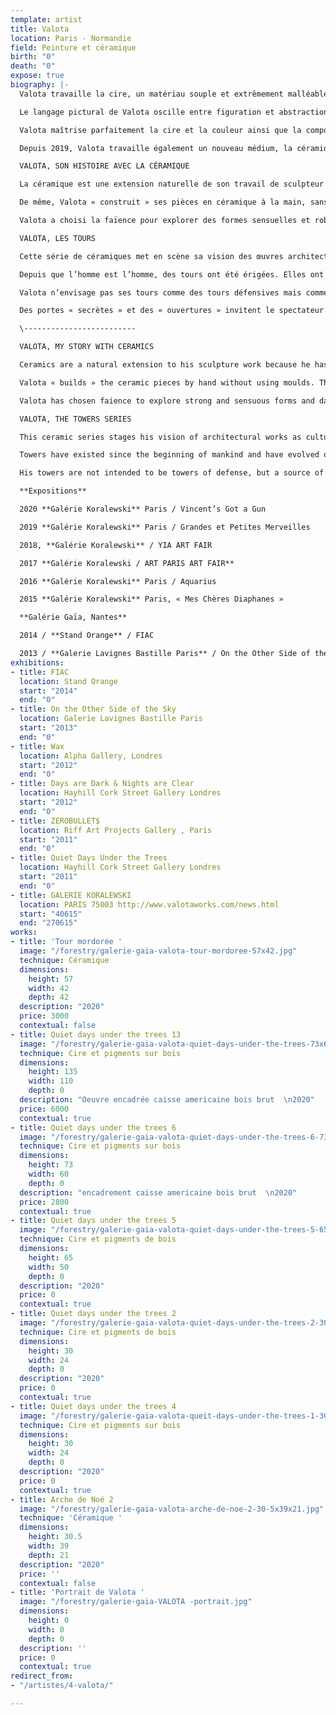 ```yaml
---
template: artist
title: Valota
location: Paris - Normandie
field: Peinture et céramique
birth: "0"
death: "0"
expose: true
biography: |-
  Valota travaille la cire, un matériau souple et extrêmement malléable qu’il utilise comme un véritable virtuose. La cire offre toute sa délicatesse et sa transparence au toucher de la flamme de son chalumeau. Elle absorbe les couleurs, les transcende, elle est vivante et sensuelle. Avec la cire, la texture et les couleurs interagissent subtilement, invitant le peintre à observer et à choisir. C’est le secret de Valota, son privilège. Il procède comme un biologiste ou un alchimiste qui regarde la substance réagir, dans l’attente d’être surpris, de voir une réaction qui déterminera la forme de son travail.

  Le langage pictural de Valota oscille entre figuration et abstraction. Les tonalités sont obtenues avec des harmonies où la lumière joue avec l’obscurité. La matière lisse et épaisse de la couche picturale compose l’ossature du tableau. Cette façon de procéder rappelle le délicat travail des artistes de la Renaissance et de la technique de tempera à l’œuf, en glacis successifs. Les couleurs semblent donc conspirer dans des accords chromatiques remarquables.

  Valota maîtrise parfaitement la cire et la couleur ainsi que la composition, la libérant de toute l’influence optique habituelle de la peinture. C’est probablement ce qui fait l’originalité de son travail.

  Depuis 2019, Valota travaille également un nouveau médium, la céramique, qui lui ouvre de nouveaux horizons tant sur la forme que sur les couleurs.

  VALOTA, SON HISTOIRE AVEC LA CÉRAMIQUE

  La céramique est une extension naturelle de son travail de sculpteur : que ce soit avec le bronze, la cire ou le goudron, j’ai toujours choisi de créer la fusion par le feu.

  De même, Valota « construit » ses pièces en céramique à la main, sans moule ; il crée les formes dans la verticalité en chauffant la terre au chalumeau. L’artiste évite ainsi certaines étapes du processus de séchage, ce qui lui permet de laisser plus de place à l’immédiateté, à l’instinct.

  Valota a choisi la faïence pour explorer des formes sensuelles et robustes, et l’émail noir mordoré, bleu, blanc et jaune pour que la lumière vienne rehausser et jouer avec les détails et les ombres des œuvres, laissant l’œil osciller entre l’éclat d’une armure étincelante et les ténèbres des profondeurs.

  VALOTA, LES TOURS

  Cette série de céramiques met en scène sa vision des œuvres architecturales en tant que symboles culturels.

  Depuis que l’homme est l’homme, des tours ont été érigées. Elles ont évolué au fil du temps, s’élevant toujours plus haut jusqu’à battre des records, devenant indicatives de normes, symboles d’un talent suprême. Elles représentent l’ascension, la noblesse, la communication.

  Valota n’envisage pas ses tours comme des tours défensives mais comme des sources d’ombre et de lumière, des réservoirs de connaissances ouverts au monde. C’est un travail complexe, délicat, minutieux par lequel l’artiste explore l’esprit des constructeurs, des architectes et des structures elles-mêmes.

  Des portes « secrètes » et des « ouvertures » invitent le spectateur à découvrir les dimensions cachées et à laisser son regard déambuler à l’intérieur et l’extérieur de ces sculptures.

  \-------------------------

  VALOTA, MY STORY WITH CERAMICS

  Ceramics are a natural extension to his sculpture work because he has always chosen to create fusion through bronze, wax and tar and now with ceramics.

  Valota « builds » the ceramic pieces by hand without using moulds. The artist creates the shapes, moving vertically, heating the clay with a blowtorch which allows him to work more instinctively so he can avoid certain steps of the drying process.

  Valota has chosen faience to explore strong and sensuous forms and dark bronze, blue, white and yellow glazes so that light enhances and plays with the details and shadows of the work, oscillating between shining armour and dark depths.

  VALOTA, THE TOWERS SERIES

  This ceramic series stages his vision of architectural works as cultural symbols.

  Towers have existed since the beginning of mankind and have evolved over history, growing higher, breaking records, setting standards, symbolizing ultimate skill. They represent elevation, nobility, communication.

  His towers are not intended to be towers of defense, but a source of light and shadow, a library of knowledge open to the world. Valota explores the notion of the builder, structures and the architect in this intricate, detailed work. Secret doors and openings play between the interior and the exterior inviting the viewer to discover hidden dimensions and « wander » inside and outside the sculptures.

  **Expositions**

  2020 **Galérie Koralewski** Paris / Vincent’s Got a Gun

  2019 **Galérie Koralewski** Paris / Grandes et Petites Merveilles

  2018, **Galérie Koralewski** / YIA ART FAIR

  2017 **Galérie Koralewski / ART PARIS ART FAIR**

  2016 **Galérie Koralewski** Paris / Aquarius

  2015 **Galérie Koralewski** Paris, « Mes Chères Diaphanes »

  **Galérie Gaïa, Nantes**

  2014 / **Stand Orange** / FIAC

  2013 / **Galerie Lavignes Bastille Paris** / On the Other Side of the Sky
exhibitions:
- title: FIAC
  location: Stand Orange
  start: "2014"
  end: "0"
- title: On the Other Side of the Sky
  location: Galerie Lavignes Bastille Paris
  start: "2013"
  end: "0"
- title: Wax
  location: Alpha Gallery, Londres
  start: "2012"
  end: "0"
- title: Days are Dark & Nights are Clear
  location: Hayhill Cork Street Gallery Londres
  start: "2012"
  end: "0"
- title: ZEROBULLET$
  location: Riff Art Projects Gallery , Paris
  start: "2011"
  end: "0"
- title: Quiet Days Under the Trees
  location: Hayhill Cork Street Gallery Londres
  start: "2011"
  end: "0"
- title: GALERIE KORALEWSKI
  location: PARIS 75003 http://www.valotaworks.com/news.html
  start: "40615"
  end: "270615"
works:
- title: 'Tour mordorée '
  image: "/forestry/galerie-gaia-valota-tour-mordoree-57x42.jpg"
  technique: Céramique
  dimensions:
    height: 57
    width: 42
    depth: 42
  description: "2020"
  price: 3000
  contextual: false
- title: Quiet days under the trees 13
  image: "/forestry/galerie-gaia-valota-quiet-days-under-the-trees-73x60.jpg"
  technique: Cire et pigments sur bois
  dimensions:
    height: 135
    width: 110
    depth: 0
  description: "Oeuvre encadrée caisse americaine bois brut  \n2020"
  price: 6000
  contextual: true
- title: Quiet days under the trees 6
  image: "/forestry/galerie-gaia-valota-quiet-days-under-the-trees-6-73x60.jpg"
  technique: Cire et pigments sur bois
  dimensions:
    height: 73
    width: 60
    depth: 0
  description: "encadrement caisse americaine bois brut  \n2020"
  price: 2800
  contextual: true
- title: Quiet days under the trees 5
  image: "/forestry/galerie-gaia-valota-quiet-days-under-the-trees-5-65x50.jpg"
  technique: Cire et pigments de bois
  dimensions:
    height: 65
    width: 50
    depth: 0
  description: "2020"
  price: 0
  contextual: true
- title: Quiet days under the trees 2
  image: "/forestry/galerie-gaia-valota-quiet-days-under-the-trees-2-30x24.jpg"
  technique: Cire et pigments de bois
  dimensions:
    height: 30
    width: 24
    depth: 0
  description: "2020"
  price: 0
  contextual: true
- title: Quiet days under the trees 4
  image: "/forestry/galerie-gaia-valota-queit-days-under-the-trees-1-30x24.jpg"
  technique: Cire et pigments sur bois
  dimensions:
    height: 30
    width: 24
    depth: 0
  description: "2020"
  price: 0
  contextual: true
- title: Arche de Noé 2
  image: "/forestry/galerie-gaia-valota-arche-de-noe-2-30-5x39x21.jpg"
  technique: 'Céramique '
  dimensions:
    height: 30.5
    width: 39
    depth: 21
  description: "2020"
  price: ''
  contextual: false
- title: 'Portrait de Valota '
  image: "/forestry/galerie-gaia-VALOTA -portrait.jpg"
  dimensions:
    height: 0
    width: 0
    depth: 0
  description: ''
  price: 0
  contextual: true
redirect_from:
- "/artistes/4-valota/"

---
```

